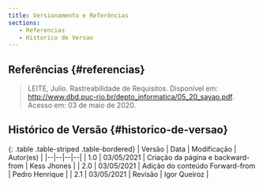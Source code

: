 ```yaml
---
title: Versionamento e Referências
sections:
   - Referencias
   - Historico de Versao
---
```


## Referências {#referencias}

> LEITE, Julio. Rastreabilidade de Requisitos. Disponível em: http://www.dbd.puc-rio.br/depto_informatica/05_20_sayao.pdf. Acesso em: 03 de maio de 2020.

## Histórico de Versão {#historico-de-versao}

<div class="table-responsive">

{: .table .table-striped .table-bordered}
| Versão | Data | Modificação | Autor(es) |
|--|--|--|--|
| 1.0 | 03/05/2021 | Criação da página e backward-from | Kess Jhones |
| 2.0 | 03/05/2021 | Adição do conteúdo Forward-from | Pedro Henrique |
| 2.1 | 03/05/2021 | Revisão | Igor Queiroz |

</div>

